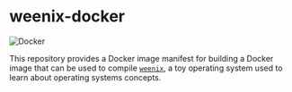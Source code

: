 # weenix-docker

![Docker](https://github.com/adyavanapalli/weenix-docker/workflows/Docker/badge.svg)

This repository provides a Docker image manifest for building a Docker image
that can be used to compile
[`weenix`](http://cs.brown.edu/courses/cs167/assignments/weenix.html), a toy
operating system used to learn about operating systems concepts.
